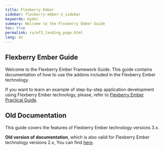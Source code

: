 ```yaml
---
title: Flexberry Ember
sidebar: flexberry-ember-3_sidebar
keywords: mydoc
summary: Welcome to the Flexberry Ember Guide
toc: true
permalink: ru/ef3_landing_page.html
lang: en
---
```


## Flexberry Ember Guide

Welcome to the Flexberry Ember Framework Guide.
This guide contains documentation of how to use the addons included in the Flexberry Ember technology.

If you want to learn an example of step-by-step application development using Flexberry Ember technology, please, refer to [Flexberry Ember Practical Guide](https://flexberry.github.io/ru/gpg_landing-page.html).

## Old Documentation

This guide covers the features of Flexberry Ember technology versions 3.x.

**Old version of documentation**, which is also valid for Flexberry Ember technology versions 2.x, You can find [here](https://flexberry.github.io/ru/ef2_landing_page.html).
